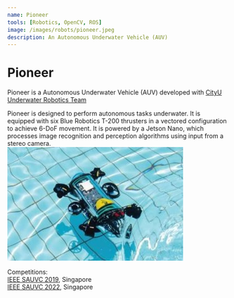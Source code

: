 ```yaml
---
name: Pioneer
tools: [Robotics, OpenCV, ROS]
image: /images/robots/pioneer.jpeg
description: An Autonomous Underwater Vehicle (AUV)
---
```


# Pioneer

Pioneer is a Autonomous Underwater Vehicle (AUV) developed with <a href="https://www.ee.cityu.edu.hk/~rovteam/">CityU Underwater Robotics Team</a>

Pioneer is designed to perform autonomous tasks underwater. It is equipped with six Blue Robotics T-200 thrusters in a vectored configuration to achieve 6-DoF movement. It is powered by a Jetson Nano, which processes image recognition and perception algorithms using input from a stereo camera.\
<img src='/images/robots/pioneer.jpeg' width="400">

Competitions:\
<a href="https://sauvc.org/2019/">IEEE SAUVC 2019</a>, Singapore\
<a href="https://sauvc.org/2022/">IEEE SAUVC 2022</a>, Singapore